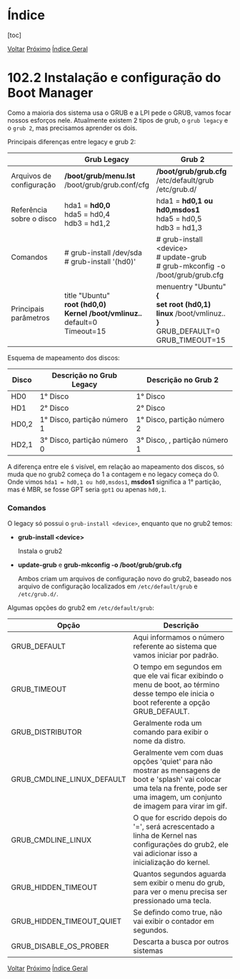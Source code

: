 # Índice

[toc]

[Voltar](../102.1/1021.md)
[Próximo](../102.3/1023.md) 
[Índice Geral](../main.md)



# 102.2 Instalação e configuração do Boot Manager

Como a maioria dos sistema usa o GRUB e a LPI pede o GRUB, vamos focar nossos esforços nele. Atualmente existem 2 tipos de grub, o `grub legacy` e o `grub 2`, mas precisamos aprender os dois.

Principais diferenças entre legacy e grub 2:

|                          | Grub Legacy                                                  | Grub 2                                                       |
| ------------------------ | ------------------------------------------------------------ | ------------------------------------------------------------ |
| Arquivos de configuração | **/boot/grub/menu.lst**<br />/boot/grub/grub.conf/cfg        | **/boot/grub/grub.cfg**<br />/etc/default/grub<br />/etc/grub.d/ |
| Referência sobre o disco | hda1 = **hd0,0**<br />hda5 = hd0,4<br />hdb3 = hd1,2         | hda1 = **hd0,1 ou hd0,msdos1**<br />hda5 = hd0,5<br />hdb3 = hd1,3 |
| Comandos                 | # grub-install /dev/sda<br /># grub-install '(hd0)'          | # grub-install \<device\> <br /># update-grub<br /># grub-mkconfig -o /boot/grub/grub.cfg |
| Principais parâmetros    | title "Ubuntu"<br />    **root (hd0,0)**<br />    **Kernel /boot/vmlinuz..**<br />default=0<br />Timeout=15 | menuentry "Ubuntu" **{**<br />    **set root (hd0,1)**<br />    **linux** /boot/vmlinuz..<br /> **}**<br />GRUB_DEFAULT=0<br />GRUB_TIMEOUT=15 |

Esquema de mapeamento dos discos:

| Disco | Descrição no Grub Legacy    | Descrição no Grub 2           |
| ----- | --------------------------- | ----------------------------- |
| HD0   | 1° Disco                    | 1° Disco                      |
| HD1   | 2° Disco                    | 2° Disco                      |
| HD0,2 | 1° Disco, partição número 1 | 1° Disco, partição número 2   |
| HD2,1 | 3° Disco, partição número 0 | 3° Disco, , partição número 1 |

A diferença entre ele ś visível, em relação ao mapeamento dos discos, só muda que no grub2 começa do 1 a contagem e no legacy começa do 0. Onde vimos `hda1 = hd0,1 ou hd0,msdos1`, **msdos1** significa a 1° partição, mas é MBR, se fosse GPT seria `gpt1` ou apenas `hd0,1`.



### Comandos

O legacy só possui o `grub-install <device>`, enquanto que no grub2 temos:

- **grub-install \<device\>**

  Instala o grub2

- **update-grub** e **grub-mkconfig -o /boot/grub/grub.cfg**

  Ambos criam um arquivos de configuração novo do grub2, baseado nos arquivo de configuração localizados em `/etc/default/grub` e `/etc/grub.d/`.



Algumas opções do grub2 em `/etc/default/grub`:

| Opção                      | Descrição                                                    |
| -------------------------- | ------------------------------------------------------------ |
| GRUB_DEFAULT               | Aqui informamos o número referente ao sistema que vamos iniciar por padrão. |
| GRUB_TIMEOUT               | O tempo em segundos em que ele vai ficar exibindo o menu de boot, ao término desse tempo ele inicia o boot referente a opção GRUB_DEFAULT. |
| GRUB_DISTRIBUTOR           | Geralmente roda um comando para exibir o nome da distro.     |
| GRUB_CMDLINE_LINUX_DEFAULT | Geralmente vem com duas opções 'quiet' para não mostrar as mensagens de boot e 'splash' vai colocar uma tela na frente, pode ser uma imagem, um conjunto de imagem para virar im gif. |
| GRUB_CMDLINE_LINUX         | O que for escrido depois do '=', será acrescentado a linha de Kernel nas configurações do grub2, ele vai adicionar isso a inicialização do kernel. |
| GRUB_HIDDEN_TIMEOUT        | Quantos segundos aguarda sem exibir o menu do grub, para ver o menu precisa ser pressionado uma tecla. |
| GRUB_HIDDEN_TIMEOUT_QUIET  | Se defindo como true, não vai exibir o contador em segundos. |
| GRUB_DISABLE_OS_PROBER     | Descarta a busca por outros sistemas                         |



[Voltar](../102.1/1021.md)
[Próximo](../102.3/1023.md) 
[Índice Geral](../main.md)